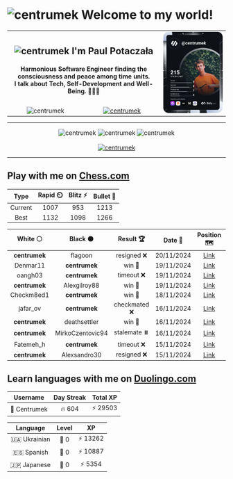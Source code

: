 <h1>
  <img
    src="https://emojis.slackmojis.com/emojis/images/1531849430/4246/blob-sunglasses.gif"
    width="30"
    alt="centrumek"
  />
  Welcome to my world!
</h1>

<table>
  <tbody>
    <tr>
      <td align="center" width="70%" colspan="2">
        <h2>
          <img
            src="https://raw.githubusercontent.com/MartinHeinz/MartinHeinz/master/wave.gif"
            width="30px"
            alt="centrumek"
          />
          I'm Paul Potaczała
        </h2>
        <h4>
          Harmonious Software Engineer finding the consciousness and peace among time units.
          <br/>
          I talk about Tech, Self-Development and Well-Being. 🌿🧘🚀
        </h4>
      </td>
      <td width="30%" rowspan="2">
        <a href="https://app.daily.dev/centrumek">
          <img
            src="./devcard.svg"
            alt="centrumek"
          />
        </a>
      </td>
    </tr>
    <tr align="center">
      <td>
        <img
          src="https://komarev.com/ghpvc/?username=centrumek&label=visitors&color=0e75b6&style=flat"
          alt="centrumek"
        >
      </td>
      <td>
        <a href="https://stackoverflow.com/users/14496012/centrumek">
          <img
            src="https://stackoverflow.com/users/flair/14496012.png?theme=dark"
            alt="centrumek"
          >
        </a>
      </td>
    </tr>
  </tbody>
</table>

---
<div align="center">
  <img 
    src="https://github-readme-stats.vercel.app/api?username=centrumek&show_icons=true&count_private=true&theme=dark&hide_border=true&hide=issues,contribs&bg_color=00000000"
    alt="centrumek"
  />
  <img
    src="https://github-readme-stats.vercel.app/api/top-langs/?username=centrumek&layout=compact&hide_border=true&theme=dark&bg_color=00000000&langs_count=6&exclude_repo=air-statistic-app"
    alt="centrumek"
  />
  <img 
    src="https://github-readme-streak-stats.herokuapp.com?user=centrumek&theme=dark&hide_border=true&background=FFFFFF00"
    alt="centrumek"
  />
  <br/>
  <br/>
  <a href="https://www.buymeacoffee.com/centrumek">
    <img
      src="https://cdn.buymeacoffee.com/buttons/v2/default-orange.png"
      height="50"
      width="210"
      alt="centrumek"
    />
  </a>
</div>

---

## Play with me on [Chess.com](https://www.chess.com/member/centrumek)

<div align="center">
<!--START_SECTION:chessStats-->
<!-- Automatically generated with https://github.com/Balastrong/chess-stats-action -->

| Type | Rapid ⏲️ | Blitz ⚡ | Bullet 🔫 |
|:---:|:---:|:---:|:---:|
| Current | 1007 | 953 | 1213 |
| Best | 1132 | 1098 | 1266 |

| White ⚪ | Black ⚫ | Result 🏆 | Date 📅 | Position 🗺️ | Type 🕕 |
|:---:|:---:|:---:|:---:|:---:|:---:|
| **centrumek** | flagoon | resigned ❌ | 20/11/2024 | <a href="http://www.ee.unb.ca/cgi-bin/tervo/fen.pl?select=6k1/p6p/1ppbq1p1/3p4/1P1P4/B1KP4/P7/8 w - - 0 34">Link</a> | Daily |
| Denmar11 | **centrumek** | win 🥇 | 19/11/2024 | <a href="http://www.ee.unb.ca/cgi-bin/tervo/fen.pl?select=r1k4r/p2q4/1pp4n/3pR3/3PpN1p/1PN1P3/P1P5/2K1Q1R1 w - -">Link</a> | Bullet |
| oangh03 | **centrumek** | timeout ❌ | 19/11/2024 | <a href="http://www.ee.unb.ca/cgi-bin/tervo/fen.pl?select=8/7r/5k2/6PP/5P2/2P3K1/8/8 b - -">Link</a> | Bullet |
| **centrumek** | Alexgilroy88 | win 🥇 | 19/11/2024 | <a href="http://www.ee.unb.ca/cgi-bin/tervo/fen.pl?select=1r4k1/p1Q2ppp/8/q7/3P4/1P5P/PK6/4r3 b - -">Link</a> | Bullet |
| Checkm8ed1 | **centrumek** | win 🥇 | 18/11/2024 | <a href="http://www.ee.unb.ca/cgi-bin/tervo/fen.pl?select=3k4/1p1n4/p1pN4/2Pp4/3P2p1/2NB2P1/PP3P2/2K5 w - -">Link</a> | Bullet |
| jafar_ov | **centrumek** | checkmated ❌ | 16/11/2024 | <a href="http://www.ee.unb.ca/cgi-bin/tervo/fen.pl?select=6nr/6Q1/p7/4N1kp/P7/4P1B1/6PP/5RK1 b - -">Link</a> | Bullet |
| **centrumek** | deathsettler | win 🥇 | 16/11/2024 | <a href="http://www.ee.unb.ca/cgi-bin/tervo/fen.pl?select=8/4Nkbp/4ppp1/8/3p1P2/6P1/P6P/1R1R2K1 b - -">Link</a> | Bullet |
| **centrumek** | MirkoCzentovic94 | stalemate ⏸️ | 16/11/2024 | <a href="http://www.ee.unb.ca/cgi-bin/tervo/fen.pl?select=2Q5/3Q2pk/7p/p6P/P3P3/1P1P2P1/8/2K5 b - -">Link</a> | Bullet |
| Fatemeh_h | **centrumek** | timeout ❌ | 15/11/2024 | <a href="http://www.ee.unb.ca/cgi-bin/tervo/fen.pl?select=8/p5k1/6p1/6Qp/3P1P2/8/PPP5/1K5R b - -">Link</a> | Bullet |
| **centrumek** | Alexsandro30 | resigned ❌ | 15/11/2024 | <a href="http://www.ee.unb.ca/cgi-bin/tervo/fen.pl?select=3r1k2/5p1p/1pp3p1/3pP3/r2K1PP1/7P/8/8 w - -">Link</a> | Bullet |

<!--END_SECTION:chessStats-->
</div>

## Learn languages with me on [Duolingo.com](https://www.duolingo.com/profile/Centrumek)

<div align="center">
<!--START_SECTION:duolingoStats-->
<!-- Automatically generated with https://github.com/centrumek/duolingo-readme-stats-->

| Username | Day Streak | Total XP |
|:---:|:---:|:---:|
| 👤 Centrumek | 🔥 604 | ⚡ 29503 |

| Language | Level | XP |
|:---:|:---:|:---:|
| 🇺🇦 Ukrainian | 👑 0 | ⚡ 13262 |
| 🇪🇸 Spanish | 👑 0 | ⚡ 10887 |
| 🇯🇵 Japanese | 👑 0 | ⚡ 5354 |

<!--END_SECTION:duolingoStats-->
</div>
<!--
**centrumek/centrumek** is a ✨ _special_ ✨ repository because its `README.md` (this file) appears on your GitHub profile.

Here are some ideas to get you started:

- 🔭 I’m currently working on ...
- 🌱 I’m currently learning ...
- 👯 I’m looking to collaborate on ...
- 🤔 I’m looking for help with ...
- 💬 Ask me about ...
- 📫 How to reach me: ...
- 😄 Pronouns: ...
- ⚡ Fun fact: ...
-->
